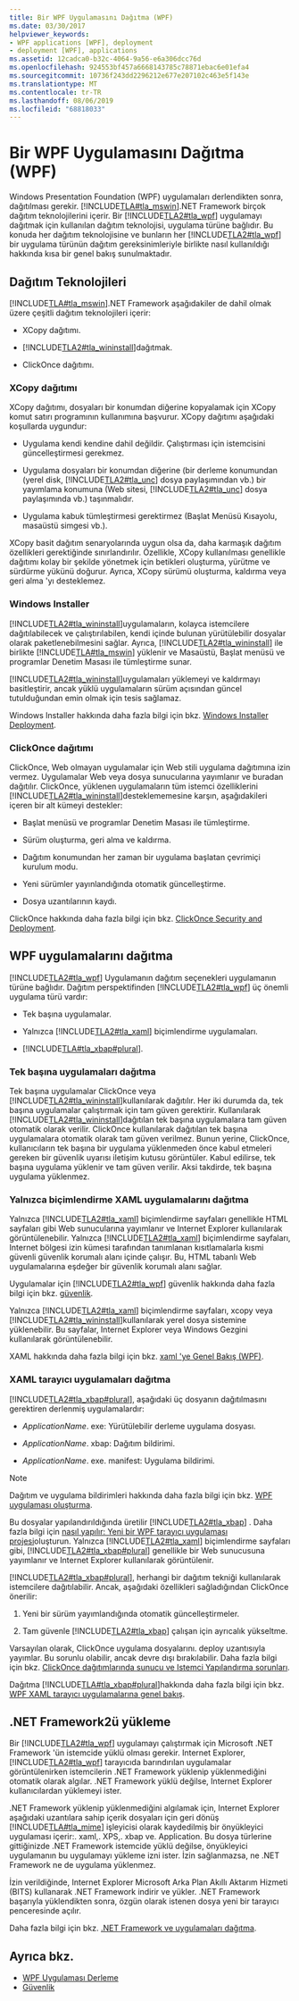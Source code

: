 ```yaml
---
title: Bir WPF Uygulamasını Dağıtma (WPF)
ms.date: 03/30/2017
helpviewer_keywords:
- WPF applications [WPF], deployment
- deployment [WPF], applications
ms.assetid: 12cadca0-b32c-4064-9a56-e6a306dcc76d
ms.openlocfilehash: 924553bf457a6668143785c78871ebac6e01efa4
ms.sourcegitcommit: 10736f243dd2296212e677e207102c463e5f143e
ms.translationtype: MT
ms.contentlocale: tr-TR
ms.lasthandoff: 08/06/2019
ms.locfileid: "68818033"
---
```

# <a name="deploying-a-wpf-application-wpf"></a>Bir WPF Uygulamasını Dağıtma (WPF)
Windows Presentation Foundation (WPF) uygulamaları derlendikten sonra, dağıtılması gerekir. [!INCLUDE[TLA#tla_mswin](../../../../includes/tlasharptla-mswin-md.md)].NET Framework birçok dağıtım teknolojilerini içerir. Bir [!INCLUDE[TLA2#tla_wpf](../../../../includes/tla2sharptla-wpf-md.md)] uygulamayı dağıtmak için kullanılan dağıtım teknolojisi, uygulama türüne bağlıdır. Bu konuda her dağıtım teknolojisine ve bunların her [!INCLUDE[TLA2#tla_wpf](../../../../includes/tla2sharptla-wpf-md.md)] bir uygulama türünün dağıtım gereksinimleriyle birlikte nasıl kullanıldığı hakkında kısa bir genel bakış sunulmaktadır.  

<a name="Deployment_Technologies"></a>   
## <a name="deployment-technologies"></a>Dağıtım Teknolojileri  
 [!INCLUDE[TLA#tla_mswin](../../../../includes/tlasharptla-mswin-md.md)].NET Framework aşağıdakiler de dahil olmak üzere çeşitli dağıtım teknolojileri içerir:  
  
- XCopy dağıtımı.  
  
- [!INCLUDE[TLA2#tla_wininstall](../../../../includes/tla2sharptla-wininstall-md.md)]dağıtmak.  
  
- ClickOnce dağıtımı.  
  
<a name="XCopy_Deployment"></a>   
### <a name="xcopy-deployment"></a>XCopy dağıtımı  
 XCopy dağıtımı, dosyaları bir konumdan diğerine kopyalamak için XCopy komut satırı programının kullanımına başvurur. XCopy dağıtımı aşağıdaki koşullarda uygundur:  
  
- Uygulama kendi kendine dahil değildir. Çalıştırması için istemcisini güncelleştirmesi gerekmez.  
  
- Uygulama dosyaları bir konumdan diğerine (bir derleme konumundan (yerel disk, [!INCLUDE[TLA2#tla_unc](../../../../includes/tla2sharptla-unc-md.md)] dosya paylaşımından vb.) bir yayımlama konumuna (Web sitesi, [!INCLUDE[TLA2#tla_unc](../../../../includes/tla2sharptla-unc-md.md)] dosya paylaşımında vb.) taşınmalıdır.  
  
- Uygulama kabuk tümleştirmesi gerektirmez (Başlat Menüsü Kısayolu, masaüstü simgesi vb.).  
  
 XCopy basit dağıtım senaryolarında uygun olsa da, daha karmaşık dağıtım özellikleri gerektiğinde sınırlandırılır. Özellikle, XCopy kullanılması genellikle dağıtımı kolay bir şekilde yönetmek için betikleri oluşturma, yürütme ve sürdürme yükünü doğurur. Ayrıca, XCopy sürümü oluşturma, kaldırma veya geri alma 'yı desteklemez.  
  
<a name="Windows_Installer"></a>   
### <a name="windows-installer"></a>Windows Installer  
 [!INCLUDE[TLA2#tla_wininstall](../../../../includes/tla2sharptla-wininstall-md.md)]uygulamaların, kolayca istemcilere dağıtılabilecek ve çalıştırılabilen, kendi içinde bulunan yürütülebilir dosyalar olarak paketlenebilmesini sağlar. Ayrıca, [!INCLUDE[TLA2#tla_wininstall](../../../../includes/tla2sharptla-wininstall-md.md)] ile birlikte [!INCLUDE[TLA#tla_mswin](../../../../includes/tlasharptla-mswin-md.md)] yüklenir ve Masaüstü, Başlat menüsü ve programlar Denetim Masası ile tümleştirme sunar.  
  
 [!INCLUDE[TLA2#tla_wininstall](../../../../includes/tla2sharptla-wininstall-md.md)]uygulamaları yüklemeyi ve kaldırmayı basitleştirir, ancak yüklü uygulamaların sürüm açısından güncel tutulduğundan emin olmak için tesis sağlamaz.  
  
 Windows Installer hakkında daha fazla bilgi için bkz. [Windows Installer Deployment](/visualstudio/deployment/deploying-applications-services-and-components#create-an-installer-package-windows-desktop).
  
<a name="ClickOnce_Deployment"></a>   
### <a name="clickonce-deployment"></a>ClickOnce dağıtımı  
 ClickOnce, Web olmayan uygulamalar için Web stili uygulama dağıtımına izin vermez. Uygulamalar Web veya dosya sunucularına yayımlanır ve buradan dağıtılır. ClickOnce, yüklenen uygulamaların tüm istemci özelliklerini [!INCLUDE[TLA2#tla_wininstall](../../../../includes/tla2sharptla-wininstall-md.md)]desteklememesine karşın, aşağıdakileri içeren bir alt kümeyi destekler:  
  
- Başlat menüsü ve programlar Denetim Masası ile tümleştirme.  
  
- Sürüm oluşturma, geri alma ve kaldırma.  
  
- Dağıtım konumundan her zaman bir uygulama başlatan çevrimiçi kurulum modu.  
  
- Yeni sürümler yayınlandığında otomatik güncelleştirme.  
  
- Dosya uzantılarının kaydı.  
  
 ClickOnce hakkında daha fazla bilgi için bkz. [ClickOnce Security and Deployment](/visualstudio/deployment/clickonce-security-and-deployment).  
  
<a name="Deploying_WPF_Applications"></a>   
## <a name="deploying-wpf-applications"></a>WPF uygulamalarını dağıtma  
 [!INCLUDE[TLA2#tla_wpf](../../../../includes/tla2sharptla-wpf-md.md)] Uygulamanın dağıtım seçenekleri uygulamanın türüne bağlıdır. Dağıtım perspektifinden [!INCLUDE[TLA2#tla_wpf](../../../../includes/tla2sharptla-wpf-md.md)] üç önemli uygulama türü vardır:  
  
- Tek başına uygulamalar.  
  
- Yalnızca [!INCLUDE[TLA2#tla_xaml](../../../../includes/tla2sharptla-xaml-md.md)] biçimlendirme uygulamaları.  
  
- [!INCLUDE[TLA#tla_xbap#plural](../../../../includes/tlasharptla-xbapsharpplural-md.md)].  
  
<a name="Deploying_Standalone_Applications"></a>   
### <a name="deploying-standalone-applications"></a>Tek başına uygulamaları dağıtma  
 Tek başına uygulamalar ClickOnce veya [!INCLUDE[TLA2#tla_wininstall](../../../../includes/tla2sharptla-wininstall-md.md)]kullanılarak dağıtılır. Her iki durumda da, tek başına uygulamalar çalıştırmak için tam güven gerektirir. Kullanılarak [!INCLUDE[TLA2#tla_wininstall](../../../../includes/tla2sharptla-wininstall-md.md)]dağıtılan tek başına uygulamalara tam güven otomatik olarak verilir. ClickOnce kullanılarak dağıtılan tek başına uygulamalara otomatik olarak tam güven verilmez. Bunun yerine, ClickOnce, kullanıcıların tek başına bir uygulama yüklenmeden önce kabul etmeleri gereken bir güvenlik uyarısı iletişim kutusu görüntüler. Kabul edilirse, tek başına uygulama yüklenir ve tam güven verilir. Aksi takdirde, tek başına uygulama yüklenmez.  
  
<a name="Deploying_Markup_Only_XAML_Applications"></a>   
### <a name="deploying-markup-only-xaml-applications"></a>Yalnızca biçimlendirme XAML uygulamalarını dağıtma  
 Yalnızca [!INCLUDE[TLA2#tla_xaml](../../../../includes/tla2sharptla-xaml-md.md)] biçimlendirme sayfaları genellikle HTML sayfaları gibi Web sunucularına yayımlanır ve Internet Explorer kullanılarak görüntülenebilir. Yalnızca [!INCLUDE[TLA2#tla_xaml](../../../../includes/tla2sharptla-xaml-md.md)] biçimlendirme sayfaları, Internet bölgesi izin kümesi tarafından tanımlanan kısıtlamalarla kısmi güvenli güvenlik korumalı alanı içinde çalışır. Bu, HTML tabanlı Web uygulamalarına eşdeğer bir güvenlik korumalı alanı sağlar.  
  
 Uygulamalar için [!INCLUDE[TLA2#tla_wpf](../../../../includes/tla2sharptla-wpf-md.md)] güvenlik hakkında daha fazla bilgi için bkz. [güvenlik](../security-wpf.md).  
  
 Yalnızca [!INCLUDE[TLA2#tla_xaml](../../../../includes/tla2sharptla-xaml-md.md)] biçimlendirme sayfaları, xcopy veya [!INCLUDE[TLA2#tla_wininstall](../../../../includes/tla2sharptla-wininstall-md.md)]kullanılarak yerel dosya sistemine yüklenebilir. Bu sayfalar, Internet Explorer veya Windows Gezgini kullanılarak görüntülenebilir.  
  
 XAML hakkında daha fazla bilgi için bkz. [xaml 'ye Genel Bakış (WPF)](../advanced/xaml-overview-wpf.md).  
  
<a name="Deploying_XAML_Browser_Applications"></a>   
### <a name="deploying-xaml-browser-applications"></a>XAML tarayıcı uygulamaları dağıtma  
 [!INCLUDE[TLA2#tla_xbap#plural](../../../../includes/tla2sharptla-xbapsharpplural-md.md)], aşağıdaki üç dosyanın dağıtılmasını gerektiren derlenmiş uygulamalardır:  
  
- *ApplicationName*. exe: Yürütülebilir derleme uygulama dosyası.  
  
- *ApplicationName*. xbap: Dağıtım bildirimi.  
  
- *ApplicationName*. exe. manifest: Uygulama bildirimi.  
  
> [!NOTE]
>  Dağıtım ve uygulama bildirimleri hakkında daha fazla bilgi için bkz. [WPF uygulaması oluşturma](building-a-wpf-application-wpf.md).  
  
 Bu dosyalar yapılandırıldığında üretilir [!INCLUDE[TLA2#tla_xbap](../../../../includes/tla2sharptla-xbap-md.md)] . Daha fazla bilgi için [nasıl yapılır: Yeni bir WPF tarayıcı uygulaması projesi](https://docs.microsoft.com/previous-versions/visualstudio/visual-studio-2010/bb628663(v=vs.100))oluşturun. Yalnızca [!INCLUDE[TLA2#tla_xaml](../../../../includes/tla2sharptla-xaml-md.md)] biçimlendirme sayfaları gibi, [!INCLUDE[TLA2#tla_xbap#plural](../../../../includes/tla2sharptla-xbapsharpplural-md.md)] genellikle bir Web sunucusuna yayımlanır ve Internet Explorer kullanılarak görüntülenir.  
  
 [!INCLUDE[TLA2#tla_xbap#plural](../../../../includes/tla2sharptla-xbapsharpplural-md.md)], herhangi bir dağıtım tekniği kullanılarak istemcilere dağıtılabilir. Ancak, aşağıdaki özellikleri sağladığından ClickOnce önerilir:  
  
1. Yeni bir sürüm yayımlandığında otomatik güncelleştirmeler.  
  
2. Tam güvenle [!INCLUDE[TLA2#tla_xbap](../../../../includes/tla2sharptla-xbap-md.md)] çalışan için ayrıcalık yükseltme.  
  
 Varsayılan olarak, ClickOnce uygulama dosyalarını. deploy uzantısıyla yayımlar. Bu sorunlu olabilir, ancak devre dışı bırakılabilir. Daha fazla bilgi için bkz. [ClickOnce dağıtımlarında sunucu ve Istemci Yapılandırma sorunları](/visualstudio/deployment/server-and-client-configuration-issues-in-clickonce-deployments).  
  
 Dağıtma [!INCLUDE[TLA#tla_xbap#plural](../../../../includes/tlasharptla-xbapsharpplural-md.md)]hakkında daha fazla bilgi için bkz. [WPF XAML tarayıcı uygulamalarına genel bakış](wpf-xaml-browser-applications-overview.md).  
  
<a name="Installing__NET_Framework_3_0"></a>   
## <a name="installing-the-net-framework"></a>.NET Framework2ü yükleme  
 Bir [!INCLUDE[TLA2#tla_wpf](../../../../includes/tla2sharptla-wpf-md.md)] uygulamayı çalıştırmak için Microsoft .NET Framework 'ün istemcide yüklü olması gerekir. Internet Explorer, [!INCLUDE[TLA2#tla_wpf](../../../../includes/tla2sharptla-wpf-md.md)] tarayıcıda barındırılan uygulamalar görüntülenirken istemcilerin .NET Framework yüklenip yüklenmediğini otomatik olarak algılar. .NET Framework yüklü değilse, Internet Explorer kullanıcılardan yüklemeyi ister.  
  
 .NET Framework yüklenip yüklenmediğini algılamak için, Internet Explorer aşağıdaki uzantılara sahip içerik dosyaları için geri dönüş [!INCLUDE[TLA#tla_mime](../../../../includes/tlasharptla-mime-md.md)] işleyicisi olarak kaydedilmiş bir önyükleyici uygulaması içerir:. xaml,. XPS,. xbap ve. Application. Bu dosya türlerine gittiğinizde .NET Framework istemcide yüklü değilse, önyükleyici uygulamanın bu uygulamayı yükleme izni ister. İzin sağlanmazsa, ne .NET Framework ne de uygulama yüklenmez.  
  
 İzin verildiğinde, Internet Explorer Microsoft Arka Plan Akıllı Aktarım Hizmeti (BITS) kullanarak .NET Framework indirir ve yükler. .NET Framework başarıyla yüklendikten sonra, özgün olarak istenen dosya yeni bir tarayıcı penceresinde açılır.  
  
 Daha fazla bilgi için bkz. [.NET Framework ve uygulamaları dağıtma](../../deployment/index.md).  
  
## <a name="see-also"></a>Ayrıca bkz.

- [WPF Uygulaması Derleme](building-a-wpf-application-wpf.md)
- [Güvenlik](../security-wpf.md)
